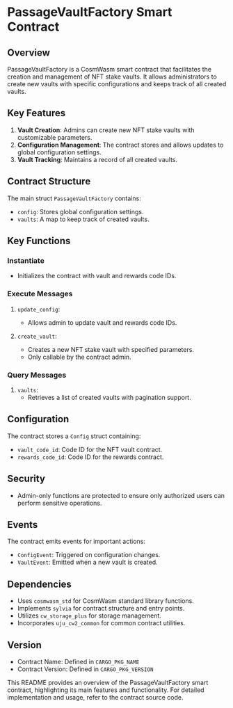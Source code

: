 # PassageVaultFactory Smart Contract

## Overview

PassageVaultFactory is a CosmWasm smart contract that facilitates the creation and management of NFT stake vaults. It allows administrators to create new vaults with specific configurations and keeps track of all created vaults.

## Key Features

1. **Vault Creation**: Admins can create new NFT stake vaults with customizable parameters.
2. **Configuration Management**: The contract stores and allows updates to global configuration settings.
3. **Vault Tracking**: Maintains a record of all created vaults.

## Contract Structure

The main struct `PassageVaultFactory` contains:

- `config`: Stores global configuration settings.
- `vaults`: A map to keep track of created vaults.

## Key Functions

### Instantiate

- Initializes the contract with vault and rewards code IDs.

### Execute Messages

1. `update_config`:

   - Allows admin to update vault and rewards code IDs.

2. `create_vault`:
   - Creates a new NFT stake vault with specified parameters.
   - Only callable by the contract admin.

### Query Messages

1. `vaults`:
   - Retrieves a list of created vaults with pagination support.

## Configuration

The contract stores a `Config` struct containing:

- `vault_code_id`: Code ID for the NFT vault contract.
- `rewards_code_id`: Code ID for the rewards contract.

## Security

- Admin-only functions are protected to ensure only authorized users can perform sensitive operations.

## Events

The contract emits events for important actions:

- `ConfigEvent`: Triggered on configuration changes.
- `VaultEvent`: Emitted when a new vault is created.

## Dependencies

- Uses `cosmwasm_std` for CosmWasm standard library functions.
- Implements `sylvia` for contract structure and entry points.
- Utilizes `cw_storage_plus` for storage management.
- Incorporates `uju_cw2_common` for common contract utilities.

## Version

- Contract Name: Defined in `CARGO_PKG_NAME`
- Contract Version: Defined in `CARGO_PKG_VERSION`

This README provides an overview of the PassageVaultFactory smart contract, highlighting its main features and functionality. For detailed implementation and usage, refer to the contract source code.
